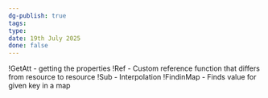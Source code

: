 ```yaml
---
dg-publish: true
tags: 
type: 
date: 19th July 2025
done: false
---
```


!GetAtt - getting the properties
!Ref - Custom reference function that differs from resource to resource
!Sub - Interpolation
!FindinMap - Finds value for given key in a map